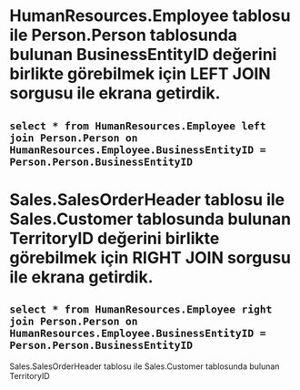 # HumanResources.Employee tablosu ile Person.Person tablosunda bulunan BusinessEntityID değerini birlikte görebilmek için LEFT JOIN sorgusu ile ekrana getirdik.

## `select * from HumanResources.Employee left join Person.Person on HumanResources.Employee.BusinessEntityID = Person.Person.BusinessEntityID`

# Sales.SalesOrderHeader tablosu ile Sales.Customer tablosunda bulunan TerritoryID değerini birlikte görebilmek için RIGHT JOIN sorgusu ile ekrana getirdik.

## `select * from HumanResources.Employee right join Person.Person on HumanResources.Employee.BusinessEntityID = Person.Person.BusinessEntityID`
Sales.SalesOrderHeader tablosu ile Sales.Customer tablosunda bulunan TerritoryID
